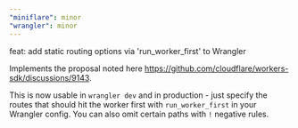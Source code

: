 ```yaml
---
"miniflare": minor
"wrangler": minor
---
```


feat: add static routing options via 'run_worker_first' to Wrangler

Implements the proposal noted here https://github.com/cloudflare/workers-sdk/discussions/9143.

This is now usable in `wrangler dev` and in production - just specify the routes that should hit the worker first with `run_worker_first` in your Wrangler config. You can also omit certain paths with `!` negative rules.
